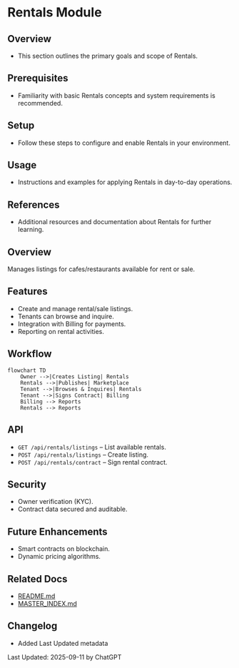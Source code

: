 # Rentals Module

## Overview
- This section outlines the primary goals and scope of Rentals.

## Prerequisites
- Familiarity with basic Rentals concepts and system requirements is recommended.

## Setup
- Follow these steps to configure and enable Rentals in your environment.

## Usage
- Instructions and examples for applying Rentals in day-to-day operations.

## References
- Additional resources and documentation about Rentals for further learning.


## Overview
Manages listings for cafes/restaurants available for rent or sale.

## Features
- Create and manage rental/sale listings.  
- Tenants can browse and inquire.  
- Integration with Billing for payments.  
- Reporting on rental activities.  

## Workflow
```mermaid
flowchart TD
    Owner -->|Creates Listing| Rentals
    Rentals -->|Publishes| Marketplace
    Tenant -->|Browses & Inquires| Rentals
    Tenant -->|Signs Contract| Billing
    Billing --> Reports
    Rentals --> Reports
```

## API
- `GET /api/rentals/listings` – List available rentals.  
- `POST /api/rentals/listings` – Create listing.  
- `POST /api/rentals/contract` – Sign rental contract.  

## Security
- Owner verification (KYC).  
- Contract data secured and auditable.  

## Future Enhancements
- Smart contracts on blockchain.  
- Dynamic pricing algorithms.

## Related Docs
- [README.md](README.md)
- [MASTER_INDEX.md](MASTER_INDEX.md)


## Changelog
- Added Last Updated metadata

Last Updated: 2025-09-11 by ChatGPT
